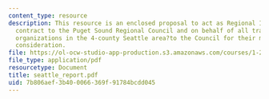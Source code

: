 ```yaml
---
content_type: resource
description: This resource is an enclosed proposal to act as Regional Integrator?under
  contract to the Puget Sound Regional Council and on behalf of all transportation-related
  organizations in the 4-county Seattle area?to the Council for their most favorable
  consideration.
file: https://ol-ocw-studio-app-production.s3.amazonaws.com/courses/1-212j-an-introduction-to-intelligent-transportation-systems-spring-2005/7b806aef3b400066369f91784bcdd045_seattle_report.pdf
file_type: application/pdf
resourcetype: Document
title: seattle_report.pdf
uid: 7b806aef-3b40-0066-369f-91784bcdd045
---
```

